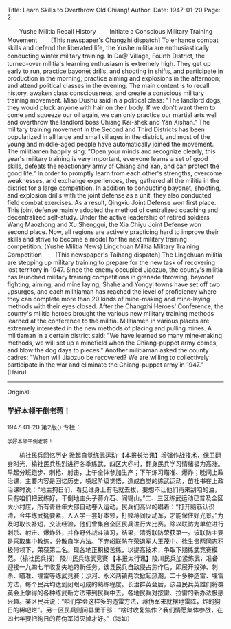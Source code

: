 Title: Learn Skills to Overthrow Old Chiang!
Author:
Date: 1947-01-20
Page: 2

　　Yushe Militia Recall History
　　Initiate a Conscious Military Training Movement
　　[This newspaper's Changzhi dispatch] To enhance combat skills and defend the liberated life, the Yushe militia are enthusiastically conducting winter military training. In Da＠ Village, Fourth District, the turned-over militia's learning enthusiasm is extremely high. They get up early to run, practice bayonet drills, and shooting in shifts, and participate in production in the morning; practice aiming and explosions in the afternoon; and attend political classes in the evening. The main content is to recall history, awaken class consciousness, and create a conscious military training movement. Miao Dushu said in a political class: "The landlord dogs, they would pluck anyone with hair on their body. If we don't want them to come and squeeze our oil again, we can only practice our martial arts well and overthrow the landlord boss Chiang Kai-shek and Yan Xishan." The military training movement in the Second and Third Districts has been popularized in all large and small villages in the district, and most of the young and middle-aged people have automatically joined the movement. The militiamen happily sing: "Open your minds and recognize clearly, this year's military training is very important, everyone learns a set of good skills, defeats the reactionary army of Chiang and Yan, and can protect the good life." In order to promptly learn from each other's strengths, overcome weaknesses, and exchange experiences, they gathered all the militia in the district for a large competition. In addition to conducting bayonet, shooting, and explosion drills with the joint defense as a unit, they also conducted field combat exercises. As a result, Qingxiu Joint Defense won first place. This joint defense mainly adopted the method of centralized coaching and decentralized self-study. Under the active leadership of retired soldiers Wang Maozhong and Xu Shenggui, the Xia Chiyu Joint Defense won second place. Now, all regions are actively practicing hard to improve their skills and strive to become a model for the next military training competition. (Yushe Militia News)
    Lingchuan Militia Military Training Competition
　　[This newspaper's Taihang dispatch] The Lingchuan militia are stepping up military training to prepare for the new task of recovering lost territory in 1947. Since the enemy occupied Jiaozuo, the county's militia has launched military training competitions in grenade throwing, bayonet fighting, aiming, and mine laying; Shahe and Yongyi towns have set off two upsurges, and each militiaman has reached the level of proficiency where they can complete more than 20 kinds of mine-making and mine-laying methods with their eyes closed. After the Changzhi Heroes' Conference, the county's militia heroes brought the various new military training methods learned at the conference to the militia. Militiamen in various places are extremely interested in the new methods of placing and pulling mines. A militiaman in a certain district said: "We have learned so many mine-making methods, we will set up a minefield when the Chiang-puppet army comes, and blow the dog days to pieces." Another militiaman asked the county cadres: "When will Jiaozuo be recovered? We are willing to collectively participate in the war and eliminate the Chiang-puppet army in 1947." (Hairu)



<hr /> 

Original: 


### 学好本领干倒老蒋！

1947-01-20
第2版()
专栏：

    学好本领干倒老蒋！
　　榆社民兵回忆历史
    掀起自觉练武运动
    【本报长治讯】增强作战技术，保卫翻身时光，榆社民兵热烈进行冬季练武，四区大＠村，翻身民兵学习情绪极为高涨。早起分班跑步、刺枪、射击，上午全体参加生产；下午练习瞄准、爆炸；晚间上政治课，主要内容是回忆历史，唤起阶级觉悟，造成自觉的练武运动，苗杜书在上政治课时说：“地主狗日们，看见谁身上有毛就去拔，要想不让他们再来刮咱的油，只有咱们把武练好，干倒地主头子蒋介石、阎锡山。”二、三区练武运动已普及全区大小村庄，所有青壮年大部自动卷入运动。民兵们高兴的唱着：“打开脑筋认识清，今年练武挺要紧，人人学一套好本领，打败蒋阎反动军，才能保住好光景。”为及时取长补短，交流经验，他们曾集合全区民兵进行大比赛。除以联防为单位进行刺杀、射击、爆炸外，并作野外战斗演习，结果，清秀联防荣获第一。该联防主要是采取集中教练，分散自学方法。下赤峪联防在荣退军人王茂中、徐生贵两同志积极带领下，荣获第二名。现各地正积极苦练，以提高技术，争取下期练武竞赛模范。（榆社民兵报）
    陵川民兵练武竞赛
    【本报太行讯】陵川民兵加紧练武，准备迎接一九四七年收复失地的新任务。该县民兵自敌侵占焦作后，即展开投弹、刺杀、瞄准、埋雷等练武竞赛；沙河、永义两镇两次掀起热潮，二十多种造雷、埋雷方法，每个民兵均达到闭眼可成的熟练程度。长治群英会后，该县民兵英雄们将群英会上学得的各种练武新方法带到民兵中去。各地民兵对按雷、拉雷的新办法极感兴趣。某区民兵说：“咱们学会这样多的造雷方法，蒋伪军来就摆地雷阵，炸的狗日的稀吧烂”。另一区民兵则问县里干部：“啥时收复焦作？我们情愿集体参战，在四七年要把狗日的蒋伪军消灭掉才好。”（海如）
